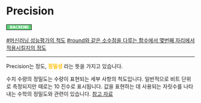 # Precision

![Backend](../../2TAT1C/Label_Backend.png)

<a href="https://www.google.com/search?sxsrf=ALeKk01lXkVsja720N8LIng1NsOyNlbjpg%3A1604567432213&ei=iMGjX-DPDMzYhwOx_41I&q=%EB%A8%B8%EC%8B%A0%EB%9F%AC%EB%8B%9D+precision&oq=%EB%A8%B8%EC%8B%A0%EB%9F%AC%EB%8B%9D+pre&gs_lcp=CgZwc3ktYWIQAxgAMgIIADICCAAyAggAMgIIADoECCMQJzoICAAQyQMQkQI6BQgAEJECOggILhDHARCjAjoCCC46BwgAEMkDEEM6BAguEEM6BwgAEBQQhwI6BQgAELEDOggIABCxAxCDAToGCAAQCBAeUJcmWISG-gFgiI_6AWgMcAB4AYABgAKIAe4rkgEGMC4zMC40mAEAoAEBqgEHZ3dzLXdperABAMABAQ&sclient=psy-ab">#머신러닝 성능평가의 척도</a>
<a href="">#round와 같은 소수점을 다루는 함수에서 몇번째 자리에서 적용시킬지의 정도</a>

---

Precision는 정도, <span style="color:#FFBF00; font-weight:bold;">정밀성</span> 라는 뜻을 가지고 있습니다.

수치 수량의 정밀도는 수량이 표현되는 세부 사항의 척도입니다. 일반적으로 비트 단위로 측정되지만 때로는 10 진수로 표시됩니다. 값을 표현하는 데 사용되는 자릿수를 나타내는 수학의 정밀도와 관련이 있습니다.
<a href="https://en.wikipedia.org/wiki/Precision_(computer_science)">참고 자료</a>